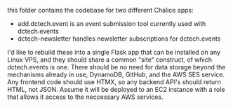 this folder contains the codebase for two different Chalice apps:

- add.dctech.event is an event submission tool currently used with dctech.events
- dctech-newsletter handles newsletter subscriptions for dctech.events

I'd like to rebuild these into a single Flask app that can be installed on any Linux VPS, and they should share a common "site" construct, of which dctech.events is one. There should be no need for data storage beyond the mechanisms already in use, DynamoDB, GitHub, and the AWS SES service. Any frontend code should use HTMX, so any backend API's should return HTML, not JSON. Assume it will be deployed to an EC2 instance with a role that allows it access to the neccessary AWS services.
